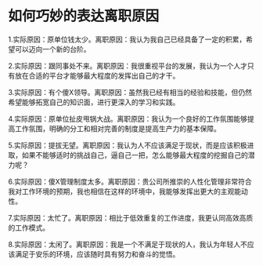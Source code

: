 # 如何巧妙的表达离职原因

1.实际原因：原单位钱太少。离职原因：我认为我自己已经具备了一定的积累，希望可以迈向一个新的台阶。

2.实际原因：跟同事处不来。离职原因：我很重视平台的发展，我认为一个人才只有放在合适的平台才能够最大程度的发挥出自己的才干。

3.实际原因：有个傻X领导。离职原因：虽然我已经有相当的经验和技能，但仍然希望能够拓宽自己的知识面，进行更深入的学习和实践。

4.实际原因：原单位扯皮甩锅大战。离职原因：我认为一个良好的工作氛围能够提高工作氛围，明确的分工和相对完善的制度是提高生产力的基本保障。

5.实际原因：提拔无望。离职原因：我认为人不应该满足于现状，而是应该积极进取，如果不能够适时的挑战自己，逼自己一把，怎么能够最大程度的挖掘自己的潜力呢？

6.实际原因：傻X管理制度太多。离职原因：贵公司所推崇的人性化管理非常符合我对工作环境的预期，我也相信在这样的环境中，我能够发挥出更大的主观能动性。

7.实际原因：太忙了。离职原因：相比于低效重复的工作进度，我更认同高效高质的工作模式。

8.实际原因：太闲了。离职原因：我是一个不满足于现状的人，我认为年轻人不应该满足于安乐的环境，应该随时具有努力和奋斗的觉悟。